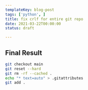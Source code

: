 ```yaml
---
templateKey: blog-post
tags: ['python', ]
title: fix crlf for entire git repo
date: 2021-03-22T00:00:00 
status: draft

---
```


## Final Result

``` bash
git checkout main
git reset --hard
git rm -rf --cached .
echo "* text=auto" > .gitattributes
git add .
```

